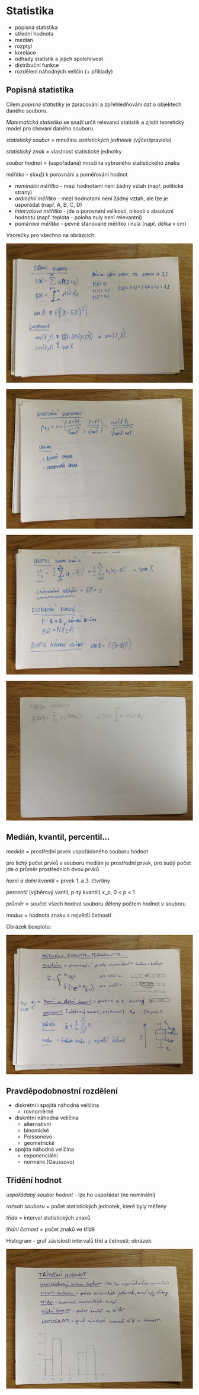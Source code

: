 # Statistika
- popisná statistika
- střední hodnota
- medián
- rozptyl
- korelace
- odhady statistik a jejich spolehlivost
- distribuční funkce
- rozdělení náhodných veličin (+ příklady)

## Popisná statistika
Cílem _popisné statistiky_ je zpracování a zpřehledňování dat o objektech daného souboru.

_Matematická statistika_ se snaží určit relevanci statistik a zjistit teoretický model pro chování daného souboru.

_statistický soubor_ = množina _statistických jednotek_ (výčet/pravidla)

_statistický znak_ = vlastnost statistické jednotky

_soubor hodnot_ = (uspořádaná) množina vybraného statistického znaku

_měřítko_ - slouží k porovnání a poměřování hodnot

- _nominální měřítko_ - mezi hodnotami není žádný vztah (např. politické strany)
- _ordinální měřítko_ - mezi hodnotami není žádný vztah, ale lze je uspořádat (např. A, B, C, D)
- _intervalové měřítko_ - jde o porovnání velikostí, nikooli o absolutní hodnotu (např. teplota - poloha nuly není relevantní)
- _poměrové měřítko_ - pevně stanované měřítko i nula (např. délka v cm)

Vzorečky pro všechno na obrázcích:

![](07/IMG_4630.JPG)

![](07/IMG_4631.JPG)

![](07/IMG_4632.JPG)

![](07/IMG_4636.JPG)


## Medián, kvantil, percentil...
_medián_ = prostřední prvek uspořádaného souboru hodnot

pro lichý počet prvků v souboru medián je prostřední prvek, pro sudý počet jde o průměr prostředních dvou prvků

_horní a dolní kvantil_ = prvek 1. a 3. čtvrtiny

_percentil_ (výběrový vantil, p-tý kvantil) x_p, 0 < p < 1

_průměr_ = součet všech hodnot souboru dělený počtem hodnot v souboru

_modus_ = hodnota znaku s největší četností

Obrázek boxplotu:

![](07/IMG_4633.JPG)

## Pravděpodobnostní rozdělení
- diskrétní i spojitá náhodná veličina
    - rovnoměrné
- diskrétní náhodná veličina
    - alternativní
    - binomické
    - Poissonovo
    - geometrické
- spojitá náhodná veličina
    - exponenciální
    - normální (Gaussovo)

## Třídění hodnot
_uspořádaný soubor hodnot_ - lze ho uspořádat (ne nominální)

_rozsah souboru_ = počet statistických jednotek, které byly měřeny

_třída_ = interval statistických znaků

_třídní četnost_ = počet znaků ve třídě

Histogram - graf závislosti intervalů tříd a četnosti; obrázek:

![](07/IMG_4635.JPG)
